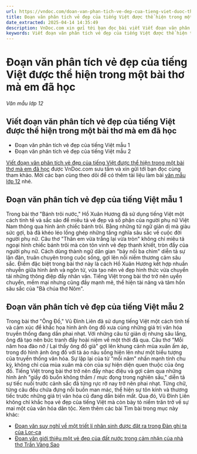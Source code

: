 ```yaml
---
url: https://vndoc.com/doan-van-phan-tich-ve-dep-cua-tieng-viet-duoc-the-hien-trong-mot-bai-tho-ma-em-da-hoc-335019
title: Đoạn văn phân tích vẻ đẹp của tiếng Việt được thể hiện trong một bài thơ mà em đã học - Văn mẫu lớp 12 - VnDoc.com
date_extracted: 2025-04-14 14:35:49
description: VnDoc.com xin gửi tới bạn đọc bài viết Viết đoạn văn phân tích vẻ đẹp của tiếng Việt được thể hiện trong một bài thơ mà em đã học để bạn đọc cùng tham khảo nhé.
keywords: Viết đoạn văn phân tích vẻ đẹp của tiếng Việt được thể hiện trong một bài thơ mà em đã học,đoạn văn phân tích vẻ đẹp của tiếng Việt,đoạn văn phân tích vẻ đẹp của tiếng Việt được thể hiện trong một bài thơ mà em đã học,ngữ văn 12,văn mẫu lớp 12,ngữ văn 12 kết nối tri thức,văn mẫu lớp 12 kết nối tri thức
---
```


# Đoạn văn phân tích vẻ đẹp của tiếng Việt được thể hiện trong một bài thơ mà em đã học
 _Văn mẫu lớp 12_
## Viết đoạn văn phân tích vẻ đẹp của tiếng Việt được thể hiện trong một bài thơ mà em đã học
  * Đoạn văn phân tích vẻ đẹp của tiếng Việt mẫu 1
  * Đoạn văn phân tích vẻ đẹp của tiếng Việt mẫu 2

[Viết đoạn văn phân tích vẻ đẹp của tiếng Việt được thể hiện trong một bài thơ mà em đã học](<https://vndoc.com/doan-van-phan-tich-ve-dep-cua-tieng-viet-duoc-the-hien-trong-mot-bai-tho-ma-em-da-hoc-335019>) được VnDoc.com sưu tầm và xin gửi tới bạn đọc cùng tham khảo. Mời các bạn cùng theo dõi để có thêm tài liệu làm bài [văn mẫu lớp 12](<https://vndoc.com/van-mau-lop12>) nhé.
## Đoạn văn phân tích vẻ đẹp của tiếng Việt mẫu 1
Trong bài thơ "Bánh trôi nước," Hồ Xuân Hương đã sử dụng tiếng Việt một cách tinh tế và sắc sảo để miêu tả vẻ đẹp và số phận của người phụ nữ Việt Nam thông qua hình ảnh chiếc bánh trôi. Bằng những từ ngữ giản dị mà giàu sức gợi, bà đã khéo léo lồng ghép những tầng nghĩa sâu sắc về cuộc đời người phụ nữ. Câu thơ "Thân em vừa trắng lại vừa tròn" không chỉ miêu tả ngoại hình chiếc bánh trôi mà còn tôn vinh vẻ đẹp thanh khiết, tròn đầy của người phụ nữ. Cách dùng thành ngữ dân gian "bảy nổi ba chìm" diễn tả sự lận đận, truân chuyên trong cuộc sống, gợi lên nỗi niềm thương cảm sâu sắc. Điểm đặc biệt trong bài thơ này là cách Hồ Xuân Hương kết hợp nhuần nhuyễn giữa hình ảnh và ngôn từ, vừa tạo nên vẻ đẹp hình thức vừa chuyển tải những thông điệp đầy nhân văn. Tiếng Việt trong bài thơ trở nên uyển chuyển, mềm mại nhưng cũng đầy mạnh mẽ, thể hiện tài năng và tâm hồn sâu sắc của "Bà chúa thơ Nôm".
## Đoạn văn phân tích vẻ đẹp của tiếng Việt mẫu 2
Trong bài thơ "Ông Đồ," Vũ Đình Liên đã sử dụng tiếng Việt một cách tinh tế và cảm xúc để khắc họa hình ảnh ông đồ xưa cùng những giá trị văn hóa truyền thống đang dần phai nhạt. Với những câu từ giản dị nhưng sâu lắng, ông đã tạo nên bức tranh đầy hoài niệm về một thời đã qua. Câu thơ "Mỗi năm hoa đào nở / Lại thấy ông đồ già" gợi lên khung cảnh mùa xuân ấm áp, trong đó hình ảnh ông đồ với tà áo nâu sồng hiện lên như một biểu tượng của truyền thống văn hóa. Sự lặp lại của từ "mỗi năm" nhấn mạnh tính chu kỳ, không chỉ của mùa xuân mà còn của sự hiện diện quen thuộc của ông đồ. Tiếng Việt trong bài thơ trở nên đầy nhạc điệu và gợi cảm qua những hình ảnh "giấy đỏ buồn không thắm / mực đọng trong nghiên sầu," diễn tả sự tiếc nuối trước cảnh sắc đã từng rực rỡ nay trở nên phai nhạt. Từng chữ, từng câu đều chứa đựng nỗi buồn man mác, thể hiện sự tôn kính và thương tiếc trước những giá trị văn hóa cũ đang dần biến mất. Qua đó, Vũ Đình Liên không chỉ khắc họa vẻ đẹp của tiếng Việt mà còn bày tỏ niềm trăn trở về sự mai một của văn hóa dân tộc.
Xem thêm các bài Tìm bài trong mục này khác:
  * [Đoạn văn suy nghĩ về một triết lí nhân sinh được đặt ra trong Đàn ghi ta của Lor-ca](</doan-van-suy-nghi-ve-mot-triet-li-nhan-sinh-duoc-dat-ra-trong-dan-ghi-ta-cua-lor-ca-335224>)
  * [Đoạn văn giới thiệu một vẻ đẹp của đất nước trong cảm nhận của nhà thơ Trần Vàng Sao](</doan-van-gioi-thieu-mot-ve-dep-cua-dat-nuoc-trong-cam-nhan-cua-nha-tho-tran-vang-sao-335229>)

